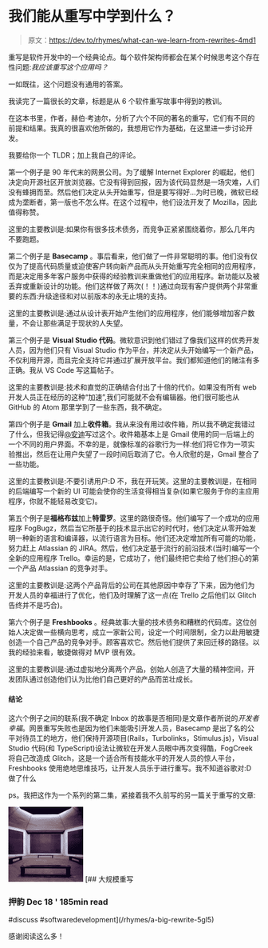 # 我们能从重写中学到什么？

> 原文：<https://dev.to/rhymes/what-can-we-learn-from-rewrites-4md1>

重写是软件开发中的一个经典论点。每个软件架构师都会在某个时候思考这个存在性问题:*我应该重写这个应用吗？*

一如既往，这个问题没有通用的答案。

我读完了一篇很长的文章，标题是从 6 个软件重写故事中得到的教训。

在这本书里，作者，赫伯·考迪尔，分析了六个不同的著名的重写，它们有不同的前提和结果。我真的很喜欢他所做的，我想用它作为基础，在这里进一步讨论开发。

我要给你一个 TLDR；加上我自己的评论。

第一个例子是 90 年代末的网景公司。为了缓解 Internet Explorer 的崛起，他们决定向开源社区开放浏览器。它没有得到回报，因为该代码显然是一场灾难，人们没有蜂拥而至。然后他们决定从头开始重写，但是要写得好...为时已晚，微软已经成为垄断者，第一版也不怎么样。在这个过程中，他们设法开发了 Mozilla，因此值得称赞。

这里的主要教训是:如果你有很多技术债务，而竞争正紧紧围绕着你，那么几年内不要跑题。

第二个例子是 **Basecamp** 。事后看来，他们做了一件非常聪明的事。他们没有仅仅为了提高代码质量或迫使客户转向新产品而从头开始重写完全相同的应用程序，而是决定用多年客户服务中获得的经验教训来重做他们的应用程序。新功能以及被丢弃或重新设计的功能。他们这样做了两次(！！)通过向现有客户提供两个非常重要的东西:升级途径和对以前版本的永无止境的支持。

这里的主要教训是:通过从设计表开始产生他们的应用程序，他们能够增加客户数量，不会让那些满足于现状的人失望。

第三个例子是 **Visual Studio 代码**。微软意识到他们错过了像我们这样的优秀开发人员，因为他们只有 Visual Studio 作为平台，并决定从头开始编写一个新产品，不仅利用开源，而且完全支持它并通过扩展开放平台。我们都知道他们的赌注有多正确。我从 VS Code 写这篇帖子。

这里的主要教训是:技术和直觉的正确结合付出了十倍的代价。如果没有所有 web 开发人员正在经历的这种“加速”,我们可能就不会有编辑器。他们很可能也从 GitHub 的 Atom 那里学到了一些东西，我不确定。

第四个例子是 **Gmail** 加上**收件箱**。我从来没有用过收件箱，所以我不确定我错过了什么，但我记得[@安迪](https://dev.to/andy)写过这个。收件箱基本上是 Gmail 使用的同一后端上的一个不同的用户界面。不幸的是，就像标准的谷歌行为一样:他们将它作为一项实验推出，然后在让用户失望了一段时间后取消了它。令人欣慰的是，Gmail 整合了一些功能。

这里的主要教训是:不要引诱用户:D 不，我在开玩笑。这里的主要教训是，在相同的后端编写一个新的 UI 可能会使你的生活变得相当复杂(如果它服务于你的主应用程序，你就不能轻易改变它)。

第五个例子是**福格布兹**加上**特雷罗**。这里的路很奇怪。他们编写了一个成功的应用程序 FogBugz，然后当它所基于的技术显示出它的时代时，他们决定从零开始发明一种新的语言和编译器，以流行语言为目标。他们还决定增加所有可能的功能，努力赶上 Atlassian 的 JIRA。然后，他们决定基于流行的前沿技术(当时)编写一个全新的应用程序 Trello。幸运的是，它成功了，他们最终把它卖给了他们担心的第一个产品 Atlassian 的竞争对手。

这里的主要教训是:这两个产品背后的公司在其他原因中幸存了下来，因为他们为开发人员的幸福进行了优化，他们及时理解了这一点(在 Trello 之后他们以 Glitch 告终并不是巧合)。

第六个例子是 **Freshbooks** 。经典故事:大量的技术债务和糟糕的代码库。这位创始人决定做一些横向思考，成立一家新公司，设定一个时间限制，全力以赴用敏捷创造一个自己产品的竞争对手。顾客喜欢它。然后他们提供了来回迁移的路径。以我的经验来看，敏捷做得对 MVP 很有效。

这里的主要教训是:通过虚拟地分离两个产品，创始人创造了大量的精神空间，开发团队通过创造他们认为比他们自己更好的产品而茁壮成长。

#### 结论

这六个例子之间的联系(我不确定 Inbox 的故事是否相同)是文章作者所说的*开发者幸福*。网景重写失败也是因为他们未能吸引开发人员，Basecamp 是出了名的公平对待员工的地方，他们保持开源项目(Rails，Turbolinks，Stimulus.js)，Visual Studio 代码(和 TypeScript)设法让微软在开发人员眼中再次变得酷，FogCreek 将自己改造成 Glitch，这是一个适合所有技能水平的开发人员的惊人平台，Freshbooks 使用绝地思维技巧，让开发人员乐于进行重写。我不知道谷歌对:D 做了什么

ps。我把这作为一个系列的第二集，紧接着我不久前写的另一篇关于重写的文章:

[![rhymes](img/91ed8188209dceb0374b6a8c88308333.png)](/rhymes) [## 大规模重写

### 押韵 Dec 18 ' 185min read

#discuss #softwaredevelopment](/rhymes/a-big-rewrite-5gl5)

感谢阅读这么多！
